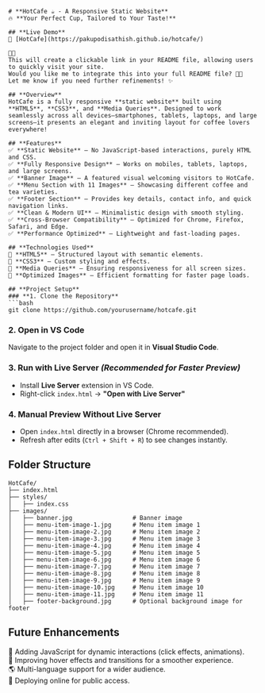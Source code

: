 ```
# **HotCafe ☕ - A Responsive Static Website**  
🔥 **Your Perfect Cup, Tailored to Your Taste!**

## **Live Demo**
🚀 [HotCafe](https://pakupodisathish.github.io/hotcafe/)


This will create a clickable link in your README file, allowing users to quickly visit your site.
Would you like me to integrate this into your full README file? 🚀😃
Let me know if you need further refinements! ✨

## **Overview**  
HotCafe is a fully responsive **static website** built using **HTML5**, **CSS3**, and **Media Queries**. Designed to work seamlessly across all devices—smartphones, tablets, laptops, and large screens—it presents an elegant and inviting layout for coffee lovers everywhere!  

## **Features**  
✅ **Static Website** – No JavaScript-based interactions, purely HTML and CSS.  
✅ **Fully Responsive Design** – Works on mobiles, tablets, laptops, and large screens.  
✅ **Banner Image** – A featured visual welcoming visitors to HotCafe.  
✅ **Menu Section with 11 Images** – Showcasing different coffee and tea varieties.  
✅ **Footer Section** – Provides key details, contact info, and quick navigation links.  
✅ **Clean & Modern UI** – Minimalistic design with smooth styling.  
✅ **Cross-Browser Compatibility** – Optimized for Chrome, Firefox, Safari, and Edge.  
✅ **Performance Optimized** – Lightweight and fast-loading pages.  

## **Technologies Used**  
🔹 **HTML5** – Structured layout with semantic elements.  
🔹 **CSS3** – Custom styling and effects.  
🔹 **Media Queries** – Ensuring responsiveness for all screen sizes.  
🔹 **Optimized Images** – Efficient formatting for faster page loads.  

## **Project Setup**  
### **1. Clone the Repository**  
```bash
git clone https://github.com/yourusername/hotcafe.git
```

### **2. Open in VS Code**  
Navigate to the project folder and open it in **Visual Studio Code**.

### **3. Run with Live Server** *(Recommended for Faster Preview)*  
- Install **Live Server** extension in VS Code.  
- Right-click `index.html` → **"Open with Live Server"**  

### **4. Manual Preview Without Live Server**  
- Open `index.html` directly in a browser (Chrome recommended).  
- Refresh after edits (`Ctrl + Shift + R`) to see changes instantly.  

## **Folder Structure**  
```
HotCafe/
├── index.html
├── styles/
│   ├── index.css
├── images/
│   ├── banner.jpg                 # Banner image
│   ├── menu-item-image-1.jpg      # Menu item image 1
│   ├── menu-item-image-2.jpg      # Menu item image 2
│   ├── menu-item-image-3.jpg      # Menu item image 3
│   ├── menu-item-image-4.jpg      # Menu item image 4
│   ├── menu-item-image-5.jpg      # Menu item image 5
│   ├── menu-item-image-6.jpg      # Menu item image 6
│   ├── menu-item-image-7.jpg      # Menu item image 7
│   ├── menu-item-image-8.jpg      # Menu item image 8
│   ├── menu-item-image-9.jpg      # Menu item image 9
│   ├── menu-item-image-10.jpg     # Menu item image 10
│   ├── menu-item-image-11.jpg     # Menu item image 11
│   ├── footer-background.jpg      # Optional background image for footer
```

## **Future Enhancements**  
🚀 Adding JavaScript for dynamic interactions (click effects, animations).  
🎨 Improving hover effects and transitions for a smoother experience.  
🌎 Multi-language support for a wider audience.  
🚀 Deploying online for public access.  
```
